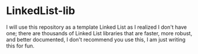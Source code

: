 # LinkedList-lib

I will use this repository as a template Linked List as I realized I don't have one; there are thousands of Linked List libraries that are faster, more robust, and better documented, I don't recommend you use this, I am just writing this for fun.
